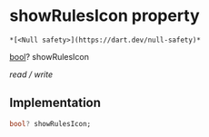 


# showRulesIcon property




    *[<Null safety>](https://dart.dev/null-safety)*


[bool](https://api.flutter.dev/flutter/dart-core/bool-class.html)? showRulesIcon
  
_read / write_






## Implementation

```dart
bool? showRulesIcon;


```







